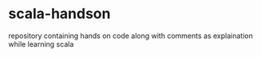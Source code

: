 # scala-handson
repository containing hands on code along with comments as explaination while learning scala
